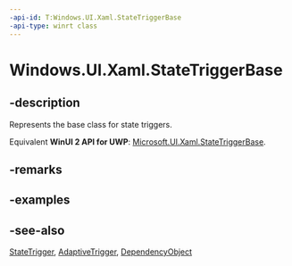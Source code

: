 ```yaml
---
-api-id: T:Windows.UI.Xaml.StateTriggerBase
-api-type: winrt class
---
```


<!-- Class syntax.
public class StateTriggerBase : Windows.UI.Xaml.DependencyObject, Windows.UI.Xaml.IStateTriggerBase, Windows.UI.Xaml.IStateTriggerBaseProtected
-->

# Windows.UI.Xaml.StateTriggerBase

## -description
Represents the base class for state triggers.

Equivalent **WinUI 2 API for UWP**: [Microsoft.UI.Xaml.StateTriggerBase](/windows/winui/api/microsoft.ui.xaml.statetriggerbase).

## -remarks

## -examples

## -see-also
[StateTrigger](statetrigger.md), [AdaptiveTrigger](adaptivetrigger.md), [DependencyObject](dependencyobject.md)
